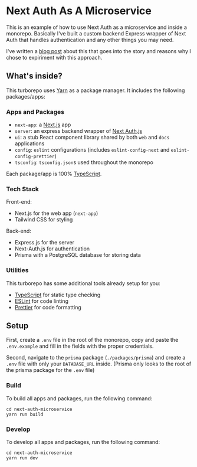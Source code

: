 # Next Auth As A Microservice

This is an example of how to use Next Auth as a microservice and inside a monorepo. Basically I've built a custom backend Express wrapper of Next Auth that handles authentication and any other things you may need.

I've written a [blog post](https://theotarr.com/blog/next-auth-microservice) about this that goes into the story and reasons why I chose to expiriment with this approach.

## What's inside?

This turborepo uses [Yarn](https://classic.yarnpkg.com/lang/en/) as a package manager. It includes the following packages/apps:

### Apps and Packages

- `next-app`: a [Next.js](https://nextjs.org) app
- `server`: an express backend wrapper of [Next Auth.js](https://next-auth.js.org)
- `ui`: a stub React component library shared by both `web` and `docs` applications
- `config`: `eslint` configurations (includes `eslint-config-next` and `eslint-config-prettier`)
- `tsconfig`: `tsconfig.json`s used throughout the monorepo

Each package/app is 100% [TypeScript](https://www.typescriptlang.org/).

### Tech Stack

Front-end:

- Next.js for the web app (`next-app`)
- Tailwind CSS for styling

Back-end:

- Express.js for the server
- Next-Auth.js for authentication
- Prisma with a PostgreSQL database for storing data

### Utilities

This turborepo has some additional tools already setup for you:

- [TypeScript](https://www.typescriptlang.org/) for static type checking
- [ESLint](https://eslint.org/) for code linting
- [Prettier](https://prettier.io) for code formatting

## Setup

First, create a `.env` file in the root of the monorepo, copy and paste the `.env.example` and fill in the fields with the proper credentials.

Second, navigate to the `prisma` package (`./packages/prisma`) and create a `.env` file with only your `DATABASE_URL` inside. (Prisma only looks to the root of the prisma package for the `.env` file)

### Build

To build all apps and packages, run the following command:

```
cd next-auth-microservice
yarn run build
```

### Develop

To develop all apps and packages, run the following command:

```
cd next-auth-microservice
yarn run dev
```
